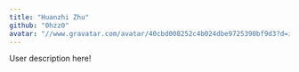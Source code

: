 ```yaml
---
title: "Huanzhi Zhu"
github: "0hzz0"
avatar: "//www.gravatar.com/avatar/40cbd008252c4b024dbe9725390bf9d3?d=identicon"
---
```


User description here!
